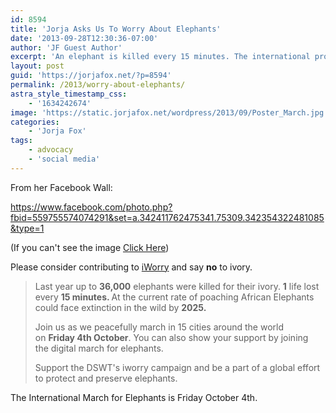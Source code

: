 ```yaml
---
id: 8594
title: 'Jorja Asks Us To Worry About Elephants'
date: '2013-09-28T12:30:36-07:00'
author: 'JF Guest Author'
excerpt: 'An elephant is killed every 15 minutes. The international protest march will be Oct. 4th. Please join.'
layout: post
guid: 'https://jorjafox.net/?p=8594'
permalink: /2013/worry-about-elephants/
astra_style_timestamp_css:
    - '1634242674'
image: 'https://static.jorjafox.net/wordpress/2013/09/Poster_March.jpg'
categories:
    - 'Jorja Fox'
tags:
    - advocacy
    - 'social media'
---
```


From her Facebook Wall:

https://www.facebook.com/photo.php?fbid=559755574074291&set=a.342411762475341.75309.342354322481085&type=1

(If you can't see the image <a href="https://www.facebook.com/photo.php?fbid=559755574074291&set=a.342411762475341.75309.342354322481085&type=1">Click Here</a>)

Please consider contributing to <a href="http://iworry.org">iWorry</a> and say <strong>no</strong> to ivory.

<blockquote>Last year up to <strong>36,000</strong> elephants were killed for their ivory. <strong>1</strong> life lost every <strong>15 minutes.
</strong>At the current rate of poaching African Elephants could face extinction in the wild by <strong>2025.</strong>

Join us as we peacefully march in 15 cities around the world on <strong>Friday 4th October</strong>.
You can also show your support by joining the digital march for elephants.

Support the DSWT's iworry campaign and be a part of a global effort to protect and preserve elephants.</blockquote>

The International March for Elephants is Friday October 4th.